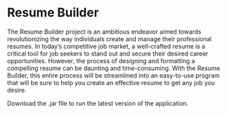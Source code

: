 # Resume Builder
The Resume Builder project is an ambitious endeavor aimed towards revolutionizing the way individuals create and manage their professional resumes. In today’s competitive job market, a well-crafted resume is a critical tool for job seekers to stand out and secure their desired career opportunities. However, the process of designing and formatting a compelling resume can be daunting and time-consuming. With the Resume Builder, this entire process will be streamlined into an easy-to-use program that will be sure to help you create an effective resume to get any job you desire.

Download the .jar file to run the latest version of the application.

